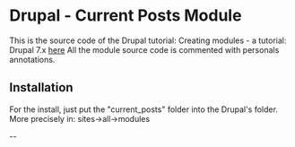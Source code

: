 # Drupal - Current Posts Module
This is the source code of the Drupal tutorial: Creating modules - a tutorial: Drupal 7.x [here](http://drupal.org/node/1074360)
All the module source code is commented with personals annotations.

## Installation
For the install, just put the "current_posts" folder into the Drupal's folder. More precisely in: sites->all->modules

--